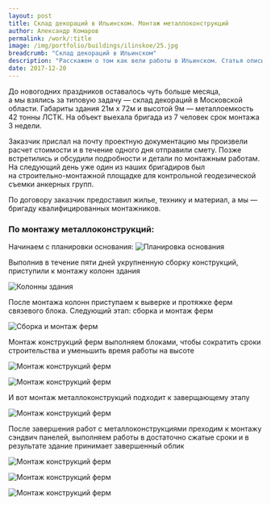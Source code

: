 ```yaml
---
layout: post
title: Склад декораций в Ильинском. Монтаж металлоконструкций
author: Александр Комаров
permalink: /work/:title
image: /img/portfolio/buildings/ilinskoe/25.jpg
breadcrumb: "Склад декораций в Ильинском"
description: "Расскажем о том как вели работы в Ильинском. Статья описывает шаги с момента контакта с заказчиком до построенного каркаса из ЛСТК"
date: 2017-12-20
---
```


До&nbsp;новогодних праздников оставалось чуть больше месяца, а&nbsp;мы&nbsp;взялись за&nbsp;типовую задачу&nbsp;&mdash; склад декораций в&nbsp;Московской области. Габариты здания 21м х&nbsp;72м и&nbsp;высотой 9м&nbsp;&mdash; металлоемкость 42&nbsp;тонны ЛСТК. На&nbsp;объект выехала бригада из&nbsp;7&nbsp;человек срок монтажа 3&nbsp;недели. 

Заказчик прислал на&nbsp;почту проектную документацию мы&nbsp;произвели расчет стоимости и&nbsp;в&nbsp;течение одного дня отправили смету. Позже встретились и&nbsp;обсудили подробности и&nbsp;детали по&nbsp;монтажным работам. На&nbsp;следующий день уже один из&nbsp;наших бригадиров был на&nbsp;строительно-монтажной площадке для контрольной геодезической съемки анкерных групп. 

По&nbsp;договору заказчик предоставил жилье, технику и&nbsp;материал, а&nbsp;мы&nbsp;&mdash; бригаду квалифицированных монтажников. 

### По&nbsp;монтажу металлоконструкций:
Начинаем с&nbsp;планировки основания:
![Планировка основания](/img/portfolio/buildings/ilinskoe/14.jpg "Планировка основания")

Выполнив в&nbsp;течение пяти дней укрупненную сборку конструкций, приступили к&nbsp;монтажу колонн здания

![Колонны здания](/img/portfolio/buildings/ilinskoe/11.jpg "Колонны здания")

После монтажа колонн приступаем к&nbsp;выверке и&nbsp;протяжке ферм связевого блока.
Следующий этап: сборка и&nbsp;монтаж ферм

![Сборка и монтаж ферм](/img/portfolio/buildings/ilinskoe/15.jpg "Сборка и монтаж ферм")

Монтаж конструкций ферм выполняем блоками, чтобы сократить сроки строительства и&nbsp;уменьшить время работы на&nbsp;высоте

![Монтаж конструкций ферм](/img/portfolio/buildings/ilinskoe/20.jpg "Монтаж конструкций ферм")

![Монтаж конструкций ферм](/img/portfolio/buildings/ilinskoe/23.jpg "Монтаж конструкций ферм")

И вот монтаж металлоконструкций подходит к заверщающему этапу 

![Монтаж конструкций ферм](/img/portfolio/buildings/ilinskoe/25.jpg "Монтаж конструкций ферм")

После завершения работ с металлоконструкциями преходим к монтажу сэндвич панелей, выполняем работы в достаточно сжатые сроки и в результате здание принимает завершенный облик


![Монтаж конструкций ферм](/img/portfolio/buildings/ilinskoe/34.jpg "Монтаж сэндвич панелей - склад декораций")

![Монтаж конструкций ферм](/img/portfolio/buildings/ilinskoe/34-1.jpg "Монтаж сэндвич панелей - склад декораций вид сбоку")

![Монтаж конструкций ферм](/img/portfolio/buildings/ilinskoe/34-2.jpg "Монтаж сэндвич панелей- склад декораций вид спереде")


